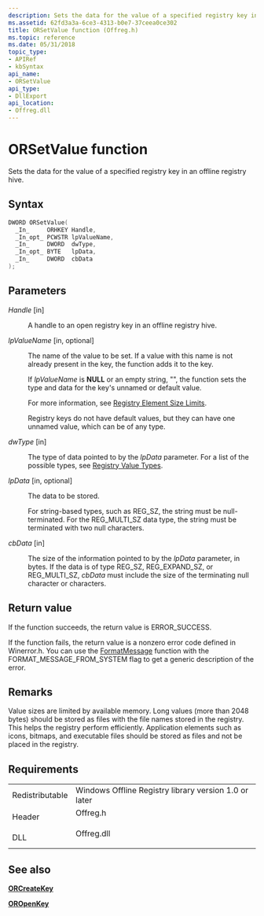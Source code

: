 ```yaml
---
description: Sets the data for the value of a specified registry key in an offline registry hive.
ms.assetid: 62fd3a3a-6ce3-4313-b0e7-37ceea0ce302
title: ORSetValue function (Offreg.h)
ms.topic: reference
ms.date: 05/31/2018
topic_type: 
- APIRef
- kbSyntax
api_name: 
- ORSetValue
api_type: 
- DllExport
api_location: 
- Offreg.dll
---
```


# ORSetValue function

Sets the data for the value of a specified registry key in an offline registry hive.

## Syntax


```C++
DWORD ORSetValue(
  _In_     ORHKEY Handle,
  _In_opt_ PCWSTR lpValueName,
  _In_     DWORD  dwType,
  _In_opt_ BYTE   lpData,
  _In_     DWORD  cbData
);
```



## Parameters

<dl> <dt>

*Handle* \[in\]
</dt> <dd>

A handle to an open registry key in an offline registry hive.

</dd> <dt>

*lpValueName* \[in, optional\]
</dt> <dd>

The name of the value to be set. If a value with this name is not already present in the key, the function adds it to the key.

If *lpValueName* is **NULL** or an empty string, "", the function sets the type and data for the key's unnamed or default value.

For more information, see [Registry Element Size Limits](../sysinfo/registry-element-size-limits.md).

Registry keys do not have default values, but they can have one unnamed value, which can be of any type.

</dd> <dt>

*dwType* \[in\]
</dt> <dd>

The type of data pointed to by the *lpData* parameter. For a list of the possible types, see [Registry Value Types](../sysinfo/registry-value-types.md).

</dd> <dt>

*lpData* \[in, optional\]
</dt> <dd>

The data to be stored.

For string-based types, such as REG\_SZ, the string must be null-terminated. For the REG\_MULTI\_SZ data type, the string must be terminated with two null characters.

</dd> <dt>

*cbData* \[in\]
</dt> <dd>

The size of the information pointed to by the *lpData* parameter, in bytes. If the data is of type REG\_SZ, REG\_EXPAND\_SZ, or REG\_MULTI\_SZ, *cbData* must include the size of the terminating null character or characters.

</dd> </dl>

## Return value

If the function succeeds, the return value is ERROR\_SUCCESS.

If the function fails, the return value is a nonzero error code defined in Winerror.h. You can use the [FormatMessage](/windows/win32/api/winbase/nf-winbase-formatmessage) function with the FORMAT\_MESSAGE\_FROM\_SYSTEM flag to get a generic description of the error.

## Remarks

Value sizes are limited by available memory. Long values (more than 2048 bytes) should be stored as files with the file names stored in the registry. This helps the registry perform efficiently. Application elements such as icons, bitmaps, and executable files should be stored as files and not be placed in the registry.

## Requirements



|                            |                                                                                       |
|----------------------------|---------------------------------------------------------------------------------------|
| Redistributable<br/> | Windows Offline Registry library version 1.0 or later<br/>                      |
| Header<br/>          | <dl> <dt>Offreg.h</dt> </dl>   |
| DLL<br/>             | <dl> <dt>Offreg.dll</dt> </dl> |



## See also

<dl> <dt>

[**ORCreateKey**](orcreatekey.md)
</dt> <dt>

[**OROpenKey**](oropenkey.md)
</dt> </dl>

 

 
